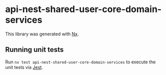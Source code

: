 # api-nest-shared-user-core-domain-services

This library was generated with [Nx](https://nx.dev).

## Running unit tests

Run `nx test api-nest-shared-user-core-domain-services` to execute the unit tests via [Jest](https://jestjs.io).
